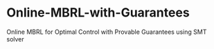 # Online-MBRL-with-Guarantees
Online MBRL for Optimal Control with Provable Guarantees using SMT solver
